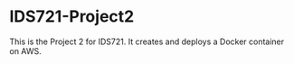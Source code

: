 # IDS721-Project2
This is the Project 2 for IDS721. It creates and deploys a Docker container on AWS.
